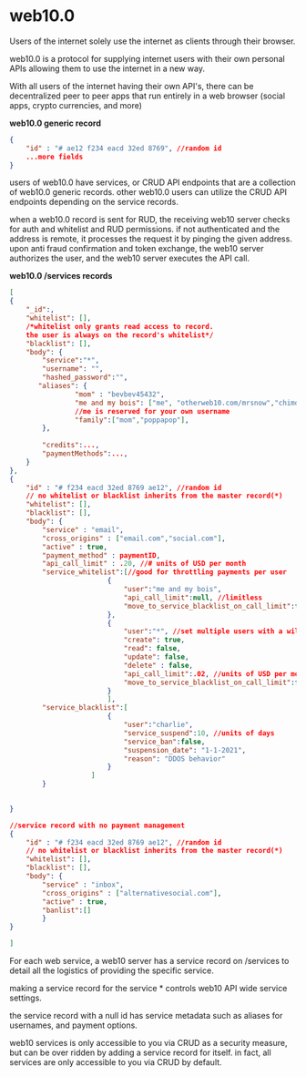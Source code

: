# web10.0
Users of the internet solely use the internet as clients through their browser. 

web10.0 is a protocol for supplying internet users with their own personal APIs allowing them to use the internet in a new way.

With all users of the internet having their own API's, there can be decentralized peer to peer apps that run entirely in a web browser  (social apps, crypto currencies, and more)

**web10.0 generic record**

```json
{
	"id" : "# ae12 f234 eacd 32ed 8769", //random id
    ...more fields
}
```

users of web10.0 have services, or CRUD API endpoints that are a collection of web10.0 generic records. other web10.0 users can utilize the CRUD API endpoints depending on the service records.

when a web10.0 record is sent for RUD, the receiving web10 server checks for auth and whitelist and RUD permissions. if not authenticated and the address is remote, it processes the request it by pinging the given address. upon anti fraud confirmation and token exchange, the web10 server authorizes the user, and  the web10 server executes the API call.

**web10.0 /services records**

```json
[
{
    "_id":, 
    "whitelist": [], 
    /*whitelist only grants read access to record.
    the user is always on the record's whitelist*/
    "blacklist": [],
    "body": {
        "service":"*",
        "username": "",
        "hashed_password":"",
       "aliases": {
                "mom" : "bevbev45432",
                "me and my bois": ["me", "otherweb10.com/mrsnow","chimdi511","alex333"],
                //me is reserved for your own username
                "family":["mom","poppapop"],
        },
        
        "credits":...,
        "paymentMethods":...,
    }   
},
{
    "id" : "# f234 eacd 32ed 8769 ae12", //random id 
    // no whitelist or blacklist inherits from the master record(*)
    "whitelist": [], 
    "blacklist": [],
    "body": {
        "service" : "email",
        "cross_origins" : ["email.com","social.com"],
        "active" : true,
        "payment_method" : paymentID,
        "api_call_limit" : .20, //# units of USD per month
        "service_whitelist":[//good for throttling payments per user
                        {
                            "user":"me and my bois",
                            "api_call_limit":null, //limitless
                            "move_to_service_blacklist_on_call_limit":false, 
                        },
                        {
                            "user":"*", //set multiple users with a wildcard
                            "create": true,
                            "read": false,
                            "update": false,
                            "delete" : false,
                            "api_call_limit":.02, //units of USD per month
                            "move_to_service_blacklist_on_call_limit":false, 
                        }
                        ],
        "service_blacklist":[
                        {
                            "user":"charlie",
                            "service_suspend":10, //units of days
                            "service_ban":false,
                            "suspension_date": "1-1-2021",
                            "reason": "DDOS behavior"
                        }
                    ]
        }

    
}

//service record with no payment management 
{
    "id" : "# f234 eacd 32ed 8769 ae12", //random id 
    // no whitelist or blacklist inherits from the master record(*)
    "whitelist": [], 
    "blacklist": [],
    "body": {
        "service" : "inbox",
        "cross_origins" : ["alternativesocial.com"],
        "active" : true,
        "banlist":[]
        }   
}

]
```

For each web service, a web10 server has a service record on /services to detail all the logistics of providing the specific service.

making a service record for the service * controls web10 API wide service settings.

the service record with a null id has service metadata such as aliases for usernames, and payment options. 

web10 services is only accessible to you via CRUD as a security measure, but can be over ridden by adding a service record for itself. in fact, all services are only accessible to you via CRUD by default.
